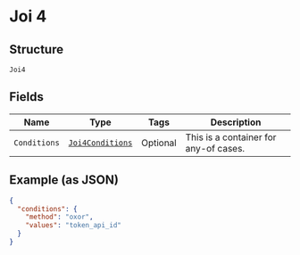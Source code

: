 
# Joi 4

## Structure

`Joi4`

## Fields

| Name | Type | Tags | Description |
|  --- | --- | --- | --- |
| `Conditions` | [`Joi4Conditions`](../../doc/models/containers/joi-4-conditions.md) | Optional | This is a container for any-of cases. |

## Example (as JSON)

```json
{
  "conditions": {
    "method": "oxor",
    "values": "token_api_id"
  }
}
```

